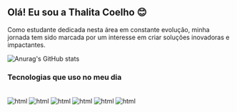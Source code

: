 ## Olá! Eu sou a Thalita Coelho 😊

Como estudante dedicada nesta área em constante evolução, minha jornada tem sido marcada por um interesse em criar soluções inovadoras e impactantes.

![Anurag's GitHub stats](https://github-readme-stats.vercel.app/api?username=ThalitaBastos01&show_icons=true&theme=radical)

### Tecnologias que uso no meu dia

<div style="display: inline_block"><br/>
<img align="center" alt="html" src="https://img.shields.io/badge/HTML5-E34F26?style=for-the-badge&logo=html5&logoColor=white" />
<img align="center" alt="html" src="https://img.shields.io/badge/CSS3-1572B6?style=for-the-badge&logo=css3&logoColor=white" />
<img align="center" alt="html" src="https://img.shields.io/badge/JavaScript-F7DF1E?style=for-the-badge&logo=javascript&logoColor=black" />
<img align="center" alt="html" src="https://img.shields.io/badge/Node.js-43853D?style=for-the-badge&logo=node.js&logoColor=white" />
<img align="center" alt="html" src="https://img.shields.io/badge/Express.js-404D59?style=for-the-badge" />
<img align="center" alt="html" src="https://img.shields.io/badge/Express.js-404D59?style=for-the-badge" />
</div>

